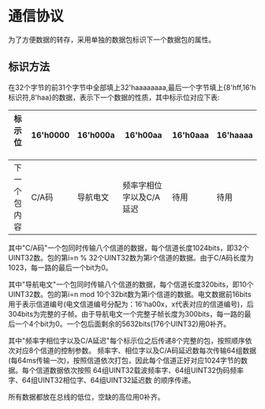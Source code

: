 通信协议
==
为了方便数据的转存，采用单独的数据包标识下一个数据包的属性。

标识方法
--
在32个字节的前31个字节中全部填上32'haaaaaaaa,最后一个字节填上{8'hff,16'h标识符,8'haa}的数据，表示下一个数据的性质，其中标示位对应下表:

| 标示位      | 16'h0000 | 16’h000a | 16'h00aa | 16'h0aaa | 16'haaaa |
|:----------:|-----|-----|-----|-----|-----|
| 下一个包内容|C/A码|导航电文|频率字相位字以及C/A延迟|待用|待用|

其中"C/A码"一个包同时传输八个信道的数据，每个信道长度1024bits，即32个UINT32数。包的第i=n % 32个UINT32数为第i个信道的数据。由于C/A码长度为1023，每一路的最后一个bit为0。

其中"导航电文"一个包同时传输八个信道的数据，每个信道长度320bits，即10个UINT32数。包的第i=n mod 10个32bit数为第i个信道的数据。电文数据前16bits用于表示信道编号(电文信道编号分配为：16'ha00x，x代表对应的信道编号)，后304bits为完整的子帧。由于导航电文一个完整子帧长度为300bits，每一路的最后一个4个bit为0。一个包后面剩余的5632bits(176个UINT32)用0补齐。

其中"频率字相位字以及C/A延迟"每个标示位之后传递8个完整的包，按照顺序依次对应8个信道的控制参数。
频率字、相位字以及C/A码延迟数每次传输64组数据(每64ms传输一次)，按照信道依次打包，因此每个信道正好对应1024字节的数据。每个信道数据依次按照 64组UINT32载波频率字、64组UINT32伪码频率字、64组UINT32相位字、64组UINT32延迟数 的顺序传递。

所有数据都放在总线的低位，空缺的高位用0补齐。

